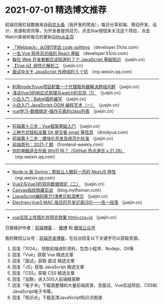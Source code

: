 # 2021-07-01 精选博文推荐

前端日报栏目数据来自[码农头条](http://hao.caibaojian.com.cn/)（我开发的爬虫），每日分享前端、移动开发、设计、资源和资讯等，为开发者提供动力，点击Star按钮来关注这个项目，点击Watch来收听每日的更新[Github主页](https://github.com/kujian/frontendDaily)
* [「Webpack」从0到1学会 code splitting](https://developer.51cto.com/art/202107/669285.htm) （developer.51cto.com）
* [一名 Vue 程序员总结的 React 基础](https://developer.51cto.com/art/202106/668992.htm) （developer.51cto.com）
* [每位 Web 开发者都应该知道的 7 个 JavaScript 基础知识](https://juejin.cn/post/6979630312745598989) （juejin.cn）
* [【Vue.js】组件化解析二](https://juejin.cn/post/6979409551439167496) （juejin.cn）
* [面试中关于 JavaScript 作用域的 5 个坑](https://mp.weixin.qq.com/s?__biz=MzI3NzIzMDY0NA==&mid=2247503044&idx=1&sn=e0a0ae8c8e300047231dc1d22daf8231) （mp.weixin.qq.com）

***
* [利用node为vue项目配置一个代理服务器解决跨域问题](https://juejin.cn/post/6979392750470823949) （juejin.cn）
* [浅谈Vue3的响应式原理与watch的实现（1）](https://juejin.cn/post/6979504082603999268) （juejin.cn）
* [小白入门：Babel插件编写](https://juejin.cn/post/6979387838106173454) （juejin.cn）
* [小白入门 JavaScript-DOM 编程艺术（一）](https://juejin.cn/post/6979491824171745293) （juejin.cn）
* [vue学习-数据绑定-操作元素的class列表](https://juejin.cn/post/6979376724878458916) （juejin.cn）

***
* [前端第十三步：Vue框架基础入门](https://juejin.cn/post/6979451643490205733) （juejin.cn）
* [三种方式轻松设置 Git 提交者 email 等信息](https://droidyue.com/blog/2021/06/28/multiple-ways-to-set-git-author-email/?hmsr=toutiao.io&utm_campaign=toutiao.io&utm_medium=toutiao.io&utm_source=toutiao.io) （droidyue.com）
* [前端第十二步：模块化开发及规范化标准](https://juejin.cn/post/6979450550911762468) （juejin.cn）
* [前端周刊：2021-7 期](https://frontend-weekly.com/2021/phase-7.html?hmsr=toutiao.io&utm_campaign=toutiao.io&utm_medium=toutiao.io&utm_source=toutiao.io) （frontend-weekly.com）
* [你的电脑适合升级 Win11 吗？（GitHub 热点速览 v.21.26）](https://mp.weixin.qq.com/s/OslZZ7DkLQhhFgcUFbhozA) （mp.weixin.qq.com）

***
* [Node.js 版 Spring：那些让人眼前一亮的 NestJS 特性](https://mp.weixin.qq.com/s/8pZDqLLENhRRemCtYktbOg) （mp.weixin.qq.com）
* [Vue2与Vue3的双向数据绑定（二）](https://juejin.cn/post/6979447388381380615) （juejin.cn）
* [Canvas指纹隐藏实战](https://blog.mythsman.com/post/60d1a161e8493b525875166c/) （blog.mythsman.com）
* [[JavaScript编码能力]浅拷贝和深拷贝](https://juejin.cn/post/6979428129009827876) （juejin.cn）
* [Electron+Vue3 MAC 版日历开发记录(30)——告一段落](https://juejin.cn/post/6979609720852054024) （juejin.cn）

***
* [vue实现上传图片并预览效果 html+css+js](https://juejin.cn/post/6979414614299639816) （juejin.cn）

日报维护作者：[前端博客](http://caibaojian.com.cn/) 、 [微博](http://weibo.com/kujian) 和 [微信公众号](https://open.weixin.qq.com/qr/code?username=caibaojian_com)

我的微信公众号：[前端开发博客](https://open.weixin.qq.com/qr/code?username=caibaojian_com)，在后台回复以下关键字可以获取资源。

1. 回复「1024」，领取前端进阶资料，包含小程序、Nodejs、Git等
2. 回复「Vue」获取 Vue 精选文章
3. 回复「面试」获取 面试 精选文章
4. 回复「JS」获取 JavaScript 精选文章
5. 回复「CSS」获取 CSS 精选文章
6. 回复「加群」进入500人前端精英群
7. 回复「电子书」下载我整理的大量前端资源，含面试、Vue实战项目、CSS和JavaScript电子书等。
8. 回复「知识点」下载高清JavaScript知识点图谱